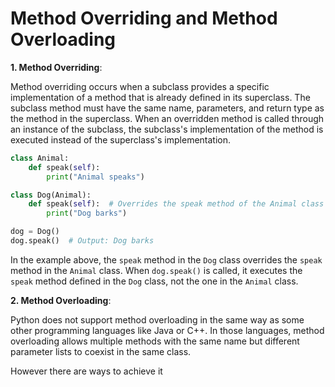 # Method Overriding and Method Overloading

**1. Method Overriding**:

Method overriding occurs when a subclass provides a specific implementation of a method that is already defined in its superclass. The subclass method must have the same name, parameters, and return type as the method in the superclass. When an overridden method is called through an instance of the subclass, the subclass's implementation of the method is executed instead of the superclass's implementation.

```python
class Animal:
    def speak(self):
        print("Animal speaks")

class Dog(Animal):
    def speak(self):  # Overrides the speak method of the Animal class
        print("Dog barks")

dog = Dog()
dog.speak()  # Output: Dog barks
```

In the example above, the `speak` method in the `Dog` class overrides the `speak` method in the `Animal` class. When `dog.speak()` is called, it executes the `speak` method defined in the `Dog` class, not the one in the `Animal` class.

**2. Method Overloading**:

Python does not support method overloading in the same way as some other programming languages like Java or C++. In those languages, method overloading allows multiple methods with the same name but different parameter lists to coexist in the same class.

However there are ways to achieve it


